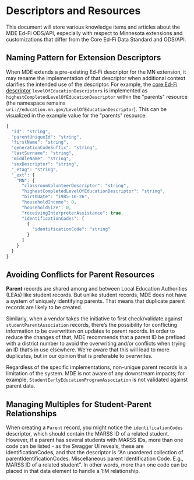 # Descriptors and Resources
This document will store various knowledge items and articles about the MDE Ed-Fi ODS/API, especially with respect to Minnesota extensions and customizations that differ from the Core Ed-Fi Data Standard and ODS/API.

## Naming Pattern for Extension Descriptors
When MDE extends a pre-existing Ed-Fi descriptor for the MN extension, it may rename the implementation of that descriptor when additional context clarifies the intended use of the descriptor. For example, the [core Ed-Fi descriptor](https://api.ed-fi.org/v3.4.0/docs/index.html?urls.primaryName=Descriptors#/levelOfEducationDescriptors) ```levelOfEducationDescriptors``` is implemented as ```highestCompletedLevelOfEducationDescriptor``` within the "parents" resource (the namespace remains ```uri://education.mn.gov/LevelOfEducationDescriptor```). This can be visualized in the example value for the "parents" resource:

```javascript
{
  "id": "string",
  "parentUniqueId": "string",
  "firstName": "string",
  "generationCodeSuffix": "string",
  "lastSurname": "string",
  "middleName": "string",
  "sexDescriptor": "string",
  "_etag": "string",
  "_ext": {
    "MN": {
      "classroomVolunteerDescriptor": "string",
      "highestCompletedLevelOfEducationDescriptor": "string",
      "birthDate": "1985-10-26",
      "householdIncome": 0,
      "householdSize": 0,
      "receivingInterpreterAssistance": true,
      "identificationCodes": [
        {
          "identificationCode": "string"
        }
      ]
    }
  }
}
```

## Avoiding Conflicts for Parent Resources
**Parent** records are shared among and between Local Education Authorities (LEAs) like student records. But unlike student records, MDE does not have a system of uniquely identifying parents. That means that duplicate parent records are likely to be created.

Similarly, when a vendor takes the initiative to first check/validate against ```studentParentAssociation``` records, there’s the possibility for conflicting information to be overwritten on updates to parent records. In order to reduce the changes of that, MDE recommends that a parent ID be prefixed with a district number to avoid the overwriting and/or conflicts when trying an ID that’s in use elsewhere. We're aware that this will lead to more duplicates, but in our opinion that is preferable to overwrites.

Regardless of the specific implementations, non-unique parent records is a limitation of the system. MDE is not aware of any downstream impacts; for example, ``StudentEarlyEducationProgramAssociation`` is not validated against parent data.

## Managing Multiples for Student-Parent Relationships
When creating a ```Parent``` record, you might notice the ```identificationCodes``` descriptor, which should contain the MARSS ID of a related student. However, if a parent has several students with MARSS IDs, more than one code can be listed - as the Swagger UI reveals, these are identificationCode**s**, and that the descriptor is “An unordered collection of parentIdentificationCodes. Miscellaneous parent Identification Code. E.g., MARSS ID of a related student”. In other words, more than one code can be placed in that data element to handle a 1:M relationship.
